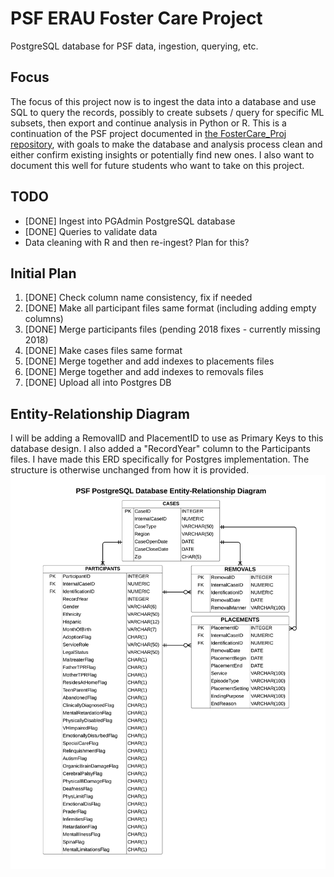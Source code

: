 # PSF ERAU Foster Care Project
 PostgreSQL database for PSF data, ingestion, querying, etc.
 
 ## Focus
 The focus of this project now is to ingest the data into a database and use SQL to query
 the records, possibly to create subsets / query for specific ML subsets, then export and
 continue analysis in Python or R.  This is a continuation of the PSF project documented in
 [the FosterCare_Proj repository](https://github.com/mathemacode/FosterCare_Project), with goals
 to make the database and analysis process clean and either confirm existing insights or
 potentially find new ones.  I also want to document this well for future students who want to
 take on this project.
 
 ## TODO
 - [DONE] Ingest into PGAdmin PostgreSQL database
 - [DONE] Queries to validate data
 - Data cleaning with R and then re-ingest?  Plan for this?
 
 ## Initial Plan
 1. [DONE] Check column name consistency, fix if needed
 2. [DONE] Make all participant files same format (including adding empty columns)
 3. [DONE] Merge participants files (pending 2018 fixes - currently missing 2018)
 4. [DONE] Make cases files same format
 5. [DONE] Merge together and add indexes to placements files
 6. [DONE] Merge together and add indexes to removals files
 7. [DONE] Upload all into Postgres DB
 
 ## Entity-Relationship Diagram
 I will be adding a RemovalID and PlacementID to use as Primary Keys to this database design.  I also
 added a "RecordYear" column to the Participants files. I have made this ERD specifically for Postgres 
 implementation.  The structure is otherwise unchanged from how it is provided.
 ![ERD](./docs/PSF_ERD.png)
